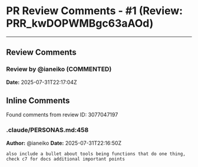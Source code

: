 # PR Review Comments - #1 (Review: PRR_kwDOPWMBgc63aAOd)

---

## Review Comments

### Review by @ianeiko (COMMENTED)
**Date:** 2025-07-31T22:17:04Z




## Inline Comments

Found comments from review ID: 3077047197

### .claude/PERSONAS.md:458
**Author:** @ianeiko
**Date:** 2025-07-31T22:16:50Z

```
also include a bullet about tools being functions that do one thing, check c7 for docs additional important points
```

